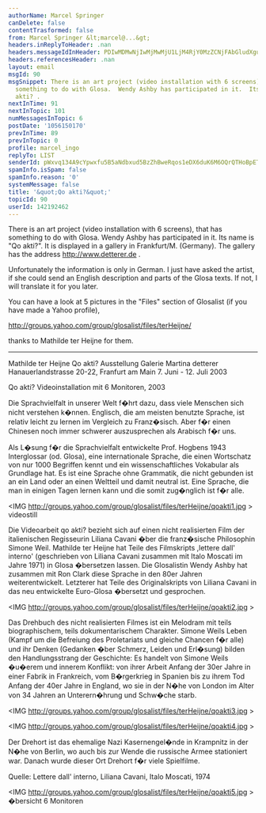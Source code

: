 ```yaml
---
authorName: Marcel Springer
canDelete: false
contentTrasformed: false
from: Marcel Springer &lt;marcel@...&gt;
headers.inReplyToHeader: .nan
headers.messageIdInHeader: PDIwMDMwNjIwMjMwMjU1LjM4RjY0MzZCNjFAbGludXgubG9jYWw+
headers.referencesHeader: .nan
layout: email
msgId: 90
msgSnippet: There is an art project (video installation with 6 screens), that has
  something to do with Glosa.  Wendy Ashby has participated in it.  Its name is Qo
  akti? .
nextInTime: 91
nextInTopic: 101
numMessagesInTopic: 6
postDate: '1056150170'
prevInTime: 89
prevInTopic: 0
profile: marcel_ingo
replyTo: LIST
senderId: pWxvq134A9cYpwxfu5B5aNdbxud5BzZhBweRqos1eDX6duK6M6OQrQTHoBpETSVv9nZgIcRI51EphVNdwNqGSZD_6AWSZYbqxWSnMw
spamInfo.isSpam: false
spamInfo.reason: '0'
systemMessage: false
title: '&quot;Qo akti?&quot;'
topicId: 90
userId: 142192462
---
```



There is an art project (video installation with 6 screens), that has 
something to do with Glosa.  Wendy Ashby has participated in it.  Its 
name is "Qo akti?".  It is displayed in a gallery in Frankfurt/M. 
(Germany).  The gallery has the address http://www.detterer.de .  

Unfortunately the information is only in German.  I just have asked 
the artist, if she could send an English description and parts of the 
Glosa texts.  If not, I will translate it for you later. 

You can have a look at 5 pictures in the "Files" section of 
Glosalist (if you have made a Yahoo profile), 

  http://groups.yahoo.com/group/glosalist/files/terHeijne/

thanks to Mathilde ter Heijne for them. 

 



----


Mathilde ter Heijne
Qo akti?
Ausstellung
Galerie Martina detterer
Hanauerlandstrasse 20-22,
Franfurt am Main
7. Juni - 12. Juli 2003

 

Qo akti?
Videoinstallation mit 6 Monitoren, 2003

Die Sprachvielfalt in unserer Welt f�hrt dazu, dass viele Menschen sich 
nicht verstehen k�nnen. Englisch, die am meisten benutzte Sprache, ist 
relativ leicht zu lernen im Vergleich zu Franz�sisch. Aber f�r einen 
Chinesen noch immer schwerer auszusprechen als Arabisch f�r uns.

Als L�sung f�r die Sprachvielfalt entwickelte Prof. Hogbens 1943 
Interglossar (od. Glosa), eine internationale Sprache, die einen 
Wortschatz von nur 1000 Begriffen kennt und ein wissenschaftliches 
Vokabular als Grundlage hat. Es ist eine Sprache ohne Grammatik, die 
nicht gebunden ist an ein Land oder an einen Weltteil und damit neutral 
ist. Eine Sprache, die man in einigen Tagen lernen kann und die somit 
zug�nglich ist f�r alle. 

<IMG http://groups.yahoo.com/group/glosalist/files/terHeijne/qoakti1.jpg >
videostill

Die Videoarbeit qo akti? bezieht sich auf einen nicht realisierten Film 
der italienischen Regisseurin Liliana Cavani �ber die franz�sische 
Philosophin Simone Weil. Mathilde ter Heijne hat Teile des Filmskripts 
,lettere dall' interno'  (geschrieben von Liliana Cavani zusammen mit 
Italo Moscati im Jahre 1971) in Glosa �bersetzen lassen. Die Glosalistin 
Wendy Ashby hat zusammen mit Ron Clark diese Sprache in den 80er Jahren 
weiterentwickelt. Letzterer hat Teile des Originalskripts von Liliana 
Cavani in das neu entwickelte Euro-Glosa �bersetzt und gesprochen. 

<IMG http://groups.yahoo.com/group/glosalist/files/terHeijne/qoakti2.jpg >

 Das Drehbuch des nicht realisierten Filmes ist ein Melodram mit teils 
biographischem, teils dokumentarischem Charakter. Simone Weils Leben 
(Kampf um die Befreiung des Proletariats und gleiche Chancen f�r alle) 
und ihr Denken (Gedanken �ber Schmerz, Leiden und Erl�sung) bilden den 
Handlungsstrang der Geschichte: Es handelt von Simone Weils �u�erem und 
innerem Konflikt: von ihrer Arbeit Anfang der 30er Jahre in einer Fabrik 
in Frankreich, vom B�rgerkrieg in Spanien bis zu ihrem Tod Anfang der 
40er Jahre in England, wo sie in der N�he von London im Alter von 34 
Jahren an Unterern�hrung und Schw�che starb.

<IMG http://groups.yahoo.com/group/glosalist/files/terHeijne/qoakti3.jpg >

<IMG http://groups.yahoo.com/group/glosalist/files/terHeijne/qoakti4.jpg >

 Der Drehort ist das ehemalige Nazi Kasernengel�nde in Krampnitz in der 
N�he von Berlin, wo auch bis zur Wende die russische Armee stationiert 
war. Danach wurde dieser Ort Drehort f�r viele Spielfilme.

 Quelle: Lettere dall' interno, Liliana Cavani, Italo Moscati, 1974

<IMG http://groups.yahoo.com/group/glosalist/files/terHeijne/qoakti5.jpg >
�bersicht 6 Monitoren



